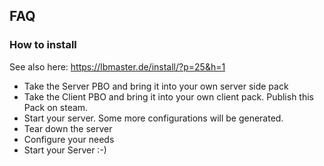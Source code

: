 ## FAQ

### How to install

See also here: https://lbmaster.de/install/?p=25&h=1

- Take the Server PBO and bring it into your own server side pack
- Take the Client PBO and bring it into your own client pack. Publish this Pack on steam.
- Start your server. Some more configurations will be generated.
- Tear down the server
- Configure your needs
- Start your Server :-)
